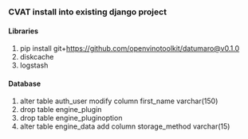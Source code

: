### CVAT install into existing django project
#### Libraries
1. pip install git+https://github.com/openvinotoolkit/datumaro@v0.1.0
1. diskcache
1. logstash
#### Database
1. alter table auth_user modify column first_name varchar(150)
1. drop table engine_plugin
1. drop table engine_pluginoption
1. alter table engine_data add column storage_method varchar(15)

